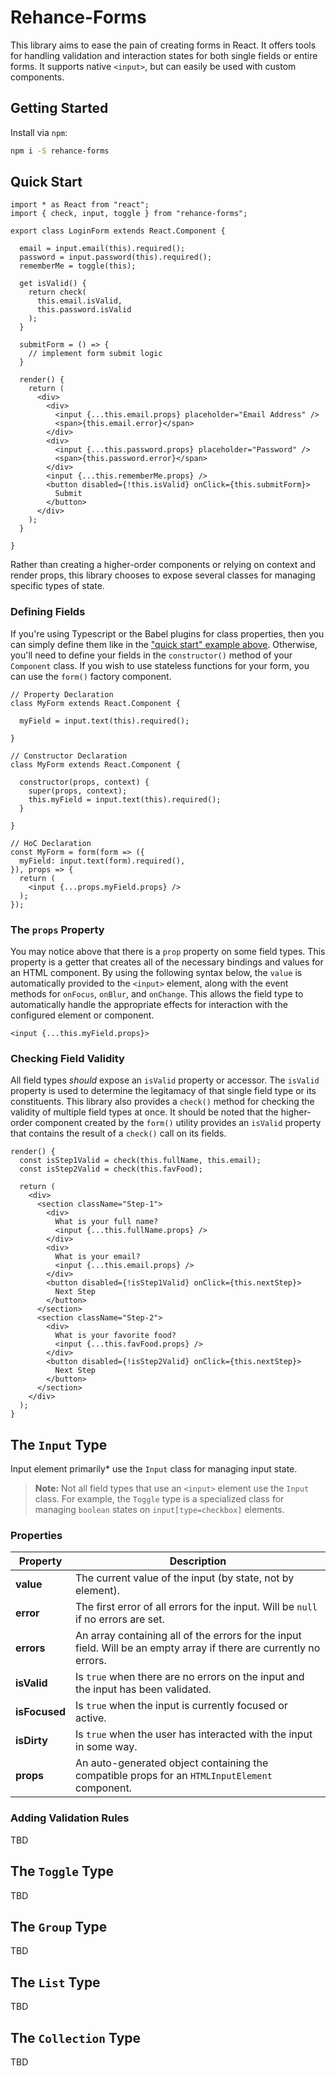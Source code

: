 # Rehance-Forms

This library aims to ease the pain of creating forms in React.  It offers tools for handling validation and interaction states for both single fields or entire forms.  It supports native `<input>`, but can easily be used with custom components.

## Getting Started

Install via `npm`:

```bash
npm i -S rehance-forms
```

## Quick Start

```tsx
import * as React from "react";
import { check, input, toggle } from "rehance-forms";

export class LoginForm extends React.Component {

  email = input.email(this).required();
  password = input.password(this).required();
  rememberMe = toggle(this);

  get isValid() {
    return check(
      this.email.isValid,
      this.password.isValid
    );
  }

  submitForm = () => {
    // implement form submit logic
  }

  render() {
    return (
      <div>
        <div>
          <input {...this.email.props} placeholder="Email Address" />
          <span>{this.email.error}</span>
        </div>
        <div>
          <input {...this.password.props} placeholder="Password" />
          <span>{this.password.error}</span>
        </div>
        <input {...this.rememberMe.props} />
        <button disabled={!this.isValid} onClick={this.submitForm}>
          Submit
        </button>
      </div>
    );
  }

}
```

Rather than creating a higher-order components or relying on context and render props, this library chooses to expose several classes for managing specific types of state.

### Defining Fields

If you're using Typescript or the Babel plugins for class properties, then you can simply define them like in the ["quick start" example above](#quick-start).  Otherwise, you'll need to define your fields in the `constructor()` method of your `Component` class.  If you wish to use stateless functions for your form, you can use the `form()` factory component.

```tsx
// Property Declaration
class MyForm extends React.Component {

  myField = input.text(this).required();

}

// Constructor Declaration
class MyForm extends React.Component {

  constructor(props, context) {
    super(props, context);
    this.myField = input.text(this).required();
  }

}

// HoC Declaration
const MyForm = form(form => ({
  myField: input.text(form).required(),
}), props => {
  return (
    <input {...props.myField.props} />
  );
});
```

### The `props` Property

You may notice above that there is a `prop` property on some field types.  This property is a getter that creates all of the necessary bindings and values for an HTML component.  By using the following syntax below, the `value` is automatically provided to the `<input>` element, along with the event methods for `onFocus`, `onBlur`, and `onChange`.  This allows the field type to automatically handle the appropriate effects for interaction with the configured element or component.

```tsx
<input {...this.myField.props}>
```

### Checking Field Validity

All field types _should_ expose an `isValid` property or accessor.  The `isValid` property is used to determine the legitamacy of that single field type or its constituents.  This library also provides a `check()` method for checking the validity of multiple field types at once.  It should be noted that the higher-order component created by the `form()` utility provides an `isValid` property that contains the result of a `check()` call on its fields.

```tsx
render() {
  const isStep1Valid = check(this.fullName, this.email);
  const isStep2Valid = check(this.favFood);

  return (
    <div>
      <section className="Step-1">
        <div>
          What is your full name?
          <input {...this.fullName.props} />
        </div>
        <div>
          What is your email?
          <input {...this.email.props} />
        </div>
        <button disabled={!isStep1Valid} onClick={this.nextStep}>
          Next Step
        </button>
      </section>
      <section className="Step-2">
        <div>
          What is your favorite food?
          <input {...this.favFood.props} />
        </div>
        <button disabled={!isStep2Valid} onClick={this.nextStep}>
          Next Step
        </button>
      </section>
    </div>
  );
}
```

## The `Input` Type

Input element primarily* use the `Input` class for managing input state.

> **Note:** Not all field types that use an `<input>` element use the `Input` class.  For example, the `Toggle` type is a specialized class for managing `boolean` states on `input[type=checkbox]` elements.

### Properties

| Property      | Description                                                                                                          |
| ------------- | -------------------------------------------------------------------------------------------------------------------- |
| **value**     | The current value of the input (by state, not by element).                                                           |
| **error**     | The first error of all errors for the input.  Will be `null` if no errors are set.                                   |
| **errors**    | An array containing all of the errors for the input field.  Will be an empty array if there are currently no errors. |
| **isValid**   | Is `true` when there are no errors on the input and the input has been validated.                                    |
| **isFocused** | Is `true` when the input is currently focused or active.                                                             |
| **isDirty**   | Is `true` when the user has interacted with the input in some way.                                                   |
| **props**     | An auto-generated object containing the compatible props for an `HTMLInputElement` component.                        |

### Adding Validation Rules

TBD

## The `Toggle` Type

TBD

## The `Group` Type

TBD

## The `List` Type

TBD

## The `Collection` Type

TBD